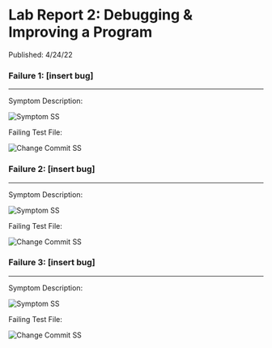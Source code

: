 # Lab Report 2: Debugging & Improving a Program  
Published: 4/24/22  

### Failure 1: [insert bug]
***

Symptom Description:  

![Symptom SS]()  

Failing Test File: []()  

![Change Commit SS]()  

### Failure 2: [insert bug]
***

Symptom Description:  

![Symptom SS]()  

Failing Test File: []() 

![Change Commit SS]()  

### Failure 3: [insert bug]
***
Symptom Description:

![Symptom SS]()  

Failing Test File: []()  

![Change Commit SS]()     


